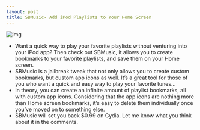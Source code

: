 ```yaml
---
layout: post
title: SBMusic- Add iPod Playlists to Your Home Screen
---
```

![img](http://media.idownloadblog.com/wp-content/uploads/2011/10/SBMusic.png)
* Want a quick way to play your favorite playlists without venturing into your iPod app? Then check out SBMusic, it allows you to create bookmarks to your favorite playlists, and save them on your Home screen.
* SBMusic is a jailbreak tweak that not only allows you to create custom bookmarks, but custom app icons as well. It’s a great tool for those of you who want a quick and easy way to play your favorite tunes…
* In theory, you can create an infinite amount of playlist bookmarks, all with custom app icons. Considering that the app icons are nothing more than Home screen bookmarks, it’s easy to delete them individually once you’ve moved on to something else.
* SBMusic will set you back $0.99 on Cydia. Let me know what you think about it in the comments.

